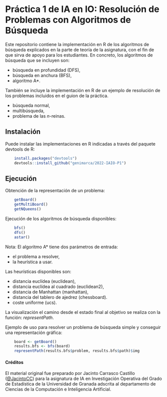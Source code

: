 # Práctica 1 de IA en IO: Resolución de Problemas con Algoritmos de Búsqueda

Este repositorio contiene la implementación en R de los algoritmos de búsqueda explicados en la parte de teoría de la asignatura, con el fin de que sirva de apoyo para los estudiantes. En concreto, los algoritmos de búsqueda que se incluyen son:

- búsqueda en profundidad (DFS),
- búsqueda en anchura (BFS),
- algoritmo A\*.

También se incluye la implementación en R de un ejemplo de resolución de los problemas incluidos en el guion de la práctica.

- búsqueda normal,
- multibúsqueda,
- problema de las *n*-reinas.

## Instalación

Puede instalar las implementaciones en R indicadas a través del paquete devtools de R:

```r
	install.packages("devtools")
	devtools::install_github("genimarca/2022-IAIO-P1")
```

## Ejecución

Obtención de la representación de un problema:

```r
	getBoard()
	getMultiBoard()
	getNQueens()
```

Ejecución de los algoritmos de búsqueda disponibles:

```r
	bfs()
	dfs()
	astar()
```

Nota: El algoritmo A\* tiene dos parámetros de entrada:

- el problema a resolver,
- la heurística a usar.

Las heurísticas disponibles son:

- distancia euclídea (euclidean),
- distancia euclídea al cuadrado (euclidean2),
- distancia de Manhattan (manhattan),
- distancia del tablero de ajedrez (chessboard).
- coste uniforme (ucs).

La visualización el camino desde el estado final al objetivo se realiza con la función: *representPath*.

Ejemplo de uso para resolver un problema de búsqueda simple y conseguir una representación gráfica:

```r
	board <- getBoard()
	results.bfs <- bfs(board)
	representPath(results.bfs$problem, results.bfs$path)$img
```

#### Créditos

El material original fue preparado por Jacinto Carrasco Castillo ([@JacintoCC](https://github.com/JacintoCC)) para la asignatura de IA en Investigación Operativa del Grado de Estadística de la Universidad de Granada adscrita al departamento de Ciencias de la Computación e Inteligencia Artificial.